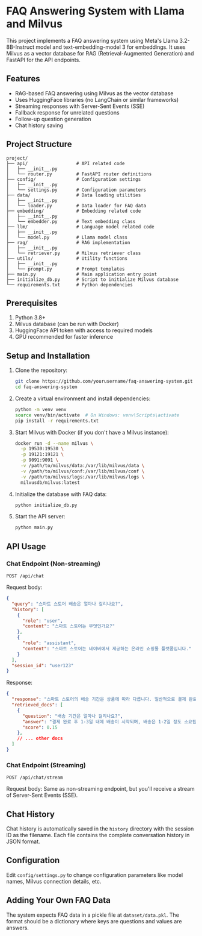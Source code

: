 # FAQ Answering System with Llama and Milvus

This project implements a FAQ answering system using Meta's Llama 3.2-8B-Instruct model and text-embedding-model 3 for embeddings. It uses Milvus as a vector database for RAG (Retrieval-Augmented Generation) and FastAPI for the API endpoints.

## Features

- RAG-based FAQ answering using Milvus as the vector database
- Uses HuggingFace libraries (no LangChain or similar frameworks)
- Streaming responses with Server-Sent Events (SSE)
- Fallback response for unrelated questions
- Follow-up question generation
- Chat history saving

## Project Structure

```
project/
├── api/                  # API related code
│   ├── __init__.py
│   └── router.py         # FastAPI router definitions
├── config/               # Configuration settings
│   ├── __init__.py
│   └── settings.py       # Configuration parameters
├── data/                 # Data loading utilities
│   ├── __init__.py
│   └── loader.py         # Data loader for FAQ data
├── embedding/            # Embedding related code
│   ├── __init__.py
│   └── embedder.py       # Text embedding class
├── llm/                  # Language model related code
│   ├── __init__.py
│   └── model.py          # Llama model class
├── rag/                  # RAG implementation
│   ├── __init__.py
│   └── retriever.py      # Milvus retriever class
├── utils/                # Utility functions
│   ├── __init__.py
│   └── prompt.py         # Prompt templates
├── main.py               # Main application entry point
├── initialize_db.py      # Script to initialize Milvus database
└── requirements.txt      # Python dependencies
```

## Prerequisites

1. Python 3.8+
2. Milvus database (can be run with Docker)
3. HuggingFace API token with access to required models
4. GPU recommended for faster inference

## Setup and Installation

1. Clone the repository:
   ```bash
   git clone https://github.com/yourusername/faq-answering-system.git
   cd faq-answering-system
   ```

2. Create a virtual environment and install dependencies:
   ```bash
   python -m venv venv
   source venv/bin/activate  # On Windows: venv\Scripts\activate
   pip install -r requirements.txt
   ```

4. Start Milvus with Docker (if you don't have a Milvus instance):
   ```bash
   docker run -d --name milvus \
     -p 19530:19530 \
     -p 19121:19121 \
     -p 9091:9091 \
     -v /path/to/milvus/data:/var/lib/milvus/data \
     -v /path/to/milvus/conf:/var/lib/milvus/conf \
     -v /path/to/milvus/logs:/var/lib/milvus/logs \
     milvusdb/milvus:latest
   ```

5. Initialize the database with FAQ data:
   ```bash
   python initialize_db.py
   ```

6. Start the API server:
   ```bash
   python main.py
   ```

## API Usage

### Chat Endpoint (Non-streaming)

```
POST /api/chat
```

Request body:
```json
{
  "query": "스마트 스토어 배송은 얼마나 걸리나요?",
  "history": [
    {
      "role": "user",
      "content": "스마트 스토어는 무엇인가요?"
    },
    {
      "role": "assistant",
      "content": "스마트 스토어는 네이버에서 제공하는 온라인 쇼핑몰 플랫폼입니다."
    }
  ],
  "session_id": "user123"
}
```

Response:
```json
{
  "response": "스마트 스토어의 배송 기간은 상품에 따라 다릅니다. 일반적으로 결제 완료 후 1-3일 내에 배송이 시작되며, 배송은 보통 1-2일 정도 소요됩니다. 혹시 빠른 배송이 필요하신가요?",
  "retrieved_docs": [
    {
      "question": "배송 기간은 얼마나 걸리나요?",
      "answer": "결제 완료 후 1-3일 내에 배송이 시작되며, 배송은 1-2일 정도 소요됩니다.",
      "score": 0.15
    },
    // ... other docs
  ]
}
```

### Chat Endpoint (Streaming)

```
POST /api/chat/stream
```

Request body: Same as non-streaming endpoint, but you'll receive a stream of Server-Sent Events (SSE).

## Chat History

Chat history is automatically saved in the `history` directory with the session ID as the filename. Each file contains the complete conversation history in JSON format.

## Configuration

Edit `config/settings.py` to change configuration parameters like model names, Milvus connection details, etc.

## Adding Your Own FAQ Data

The system expects FAQ data in a pickle file at `dataset/data.pkl`. The format should be a dictionary where keys are questions and values are answers.